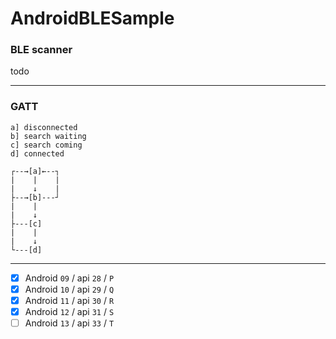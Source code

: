 # AndroidBLESample

### BLE scanner

todo

---

### GATT

```
a] disconnected
b] search waiting
c] search coming
d] connected
```

```
┌--→[a]←--┐
|    |    |
|    ↓    |
├--→[b]---┘
|    |
|    ↓
├---[c]
|    |
|    ↓
└---[d]
```

---

- [x] Android `09` / api `28` / `P`
- [x] Android `10` / api `29` / `Q`
- [x] Android `11` / api `30` / `R`
- [x] Android `12` / api `31` / `S`
- [ ] Android `13` / api `33` / `T`
